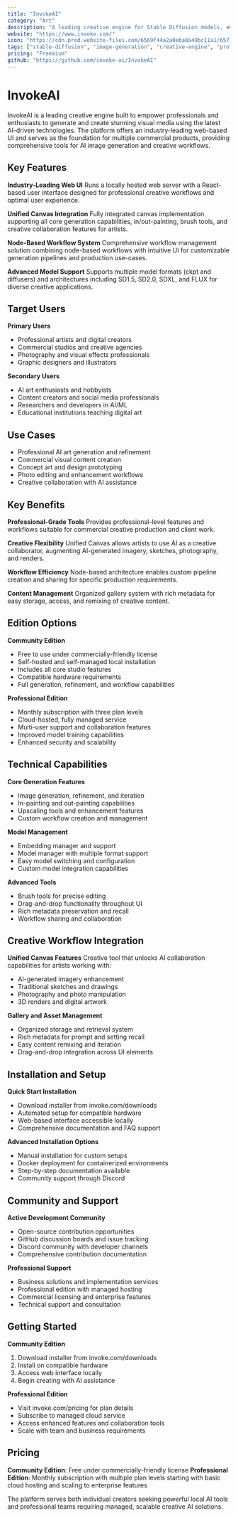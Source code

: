 ```yaml
---
title: "InvokeAI"
category: "Art"
description: "A leading creative engine for Stable Diffusion models, empowering professionals, artists, and enthusiasts to generate and create visual media using latest AI technologies."
website: "https://www.invoke.com/"
icon: "https://cdn.prod.website-files.com/6569f44a2a0eba8a49bc11a1/65772970ccfba3673b7db46a_logo-invoke.svg"
tags: ["stable-diffusion", "image-generation", "creative-engine", "professional-ai", "visual-media"]
pricing: "Freemium"
github: "https://github.com/invoke-ai/InvokeAI"
---
```


# InvokeAI

InvokeAI is a leading creative engine built to empower professionals and enthusiasts to generate and create stunning visual media using the latest AI-driven technologies. The platform offers an industry-leading web-based UI and serves as the foundation for multiple commercial products, providing comprehensive tools for AI image generation and creative workflows.

## Key Features

**Industry-Leading Web UI**
Runs a locally hosted web server with a React-based user interface designed for professional creative workflows and optimal user experience.

**Unified Canvas Integration**
Fully integrated canvas implementation supporting all core generation capabilities, in/out-painting, brush tools, and creative collaboration features for artists.

**Node-Based Workflow System**
Comprehensive workflow management solution combining node-based workflows with intuitive UI for customizable generation pipelines and production use-cases.

**Advanced Model Support**
Supports multiple model formats (ckpt and diffusers) and architectures including SD1.5, SD2.0, SDXL, and FLUX for diverse creative applications.

## Target Users

**Primary Users**
- Professional artists and digital creators
- Commercial studios and creative agencies
- Photography and visual effects professionals
- Graphic designers and illustrators

**Secondary Users**
- AI art enthusiasts and hobbyists
- Content creators and social media professionals
- Researchers and developers in AI/ML
- Educational institutions teaching digital art

## Use Cases

- Professional AI art generation and refinement
- Commercial visual content creation
- Concept art and design prototyping
- Photo editing and enhancement workflows
- Creative collaboration with AI assistance

## Key Benefits

**Professional-Grade Tools**
Provides professional-level features and workflows suitable for commercial creative production and client work.

**Creative Flexibility**
Unified Canvas allows artists to use AI as a creative collaborator, augmenting AI-generated imagery, sketches, photography, and renders.

**Workflow Efficiency**
Node-based architecture enables custom pipeline creation and sharing for specific production requirements.

**Content Management**
Organized gallery system with rich metadata for easy storage, access, and remixing of creative content.

## Edition Options

**Community Edition**
- Free to use under commercially-friendly license
- Self-hosted and self-managed local installation
- Includes all core studio features
- Compatible hardware requirements
- Full generation, refinement, and workflow capabilities

**Professional Edition**
- Monthly subscription with three plan levels
- Cloud-hosted, fully managed service
- Multi-user support and collaboration features
- Improved model training capabilities
- Enhanced security and scalability

## Technical Capabilities

**Core Generation Features**
- Image generation, refinement, and iteration
- In-painting and out-painting capabilities
- Upscaling tools and enhancement features
- Custom workflow creation and management

**Model Management**
- Embedding manager and support
- Model manager with multiple format support
- Easy model switching and configuration
- Custom model integration capabilities

**Advanced Tools**
- Brush tools for precise editing
- Drag-and-drop functionality throughout UI
- Rich metadata preservation and recall
- Workflow sharing and collaboration

## Creative Workflow Integration

**Unified Canvas Features**
Creative tool that unlocks AI collaboration capabilities for artists working with:
- AI-generated imagery enhancement
- Traditional sketches and drawings
- Photography and photo manipulation
- 3D renders and digital artwork

**Gallery and Asset Management**
- Organized storage and retrieval system
- Rich metadata for prompt and setting recall
- Easy content remixing and iteration
- Drag-and-drop integration across UI elements

## Installation and Setup

**Quick Start Installation**
- Download installer from invoke.com/downloads
- Automated setup for compatible hardware
- Web-based interface accessible locally
- Comprehensive documentation and FAQ support

**Advanced Installation Options**
- Manual installation for custom setups
- Docker deployment for containerized environments
- Step-by-step documentation available
- Community support through Discord

## Community and Support

**Active Development Community**
- Open-source contribution opportunities
- GitHub discussion boards and issue tracking
- Discord community with developer channels
- Comprehensive contribution documentation

**Professional Support**
- Business solutions and implementation services
- Professional edition with managed hosting
- Commercial licensing and enterprise features
- Technical support and consultation

## Getting Started

**Community Edition**
1. Download installer from invoke.com/downloads
2. Install on compatible hardware
3. Access web interface locally
4. Begin creating with AI assistance

**Professional Edition**
- Visit invoke.com/pricing for plan details
- Subscribe to managed cloud service
- Access enhanced features and collaboration tools
- Scale with team and business requirements

## Pricing

**Community Edition**: Free under commercially-friendly license
**Professional Edition**: Monthly subscription with multiple plan levels starting with basic cloud hosting and scaling to enterprise features

The platform serves both individual creators seeking powerful local AI tools and professional teams requiring managed, scalable creative AI solutions.
